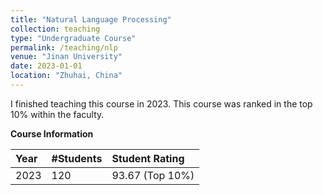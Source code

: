 ```yaml
---
title: "Natural Language Processing"
collection: teaching
type: "Undergraduate Course"
permalink: /teaching/nlp
venue: "Jinan University"
date: 2023-01-01
location: "Zhuhai, China"
---
```


I finished teaching this course in 2023. This course was ranked in the top 10% within the faculty.

**Course Information**

| Year    | #Students | Student Rating  |
|:--------|:----------|:----------------|
| 2023    | 120       | 93.67 (Top 10%) |
